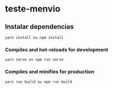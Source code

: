 # teste-menvio

## Instalar dependencias
```
yarn install ou npm install
```

### Compiles and hot-reloads for development
```
yarn serve ou npm run serve
```

### Compiles and minifies for production
```
yarn run build ou npm run build
```
